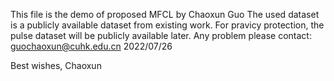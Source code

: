 This file is the demo of proposed MFCL by Chaoxun Guo 
The used dataset is a publicly available dataset from existing work.
For pravicy protection, the pulse dataset will be publicly available later.
Any problem please contact: guochaoxun@cuhk.edu.cn
2022/07/26

Best wishes,
Chaoxun
